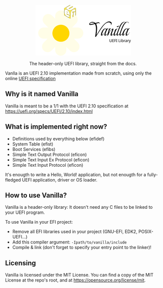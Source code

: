 <p align="center">
  <img src="Logo.png" alt="Vanilla UEFI"/>
  <p align="center">The header-only UEFI library, straight from the docs.</p>
</p>

Vanlla is an UEFI 2.10 implementation made from scratch, using only the online [UEFI specification](https://uefi.org/specs/UEFI/2.10/index.html)

## Why is it named Vanilla
Vanilla is meant to be a 1/1 with the UEFI 2.10 specification at https://uefi.org/specs/UEFI/2.10/index.html

## What is implemented right now?
* Definitions used by everything below (efidef)
* System Table (efist)
* Boot Services (efibs)
* Simple Text Output Protocol (eficon)
* Simple Text Input Ex Protocol (eficon)
* Simple Text Input Protocol (eficon)

It's enougth to write a Hello, World! application, but not enougth for a fully-fledged UEFI application, driver or OS loader.

## How to use Vanilla?
Vanilla is a header-only library: It doesn't need any C files to be linked to your UEFI program.

To use Vanilla in your EFI project:
* Remove all EFI libraries used in your project (GNU-EFI, EDK2, POSIX-UEFI...)
* Add this compiler argument: `-Ipath/to/vanilla/include`
* Compile & link (don't forget to specify your entry point to the linker)!

## Licensing
Vanilla is licensed under the MIT License. You can find a copy of the MIT License at the repo's root, and at https://opensource.org/license/mit.